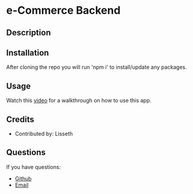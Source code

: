   # e-Commerce Backend

  ## Description

  


  ## Installation

  After cloning the repo you will run 'npm i' to install/update any packages.

  ## Usage

  

  Watch this [video]() for a walkthrough on how to use this app.


  ## Credits

  * Contributed by: Lisseth


  

  ## Questions

  If you have questions:
  * [Github](https://github.com/lissethdiaz)
  * [Email](mailto:lissdiaz15@gmail.com) 
